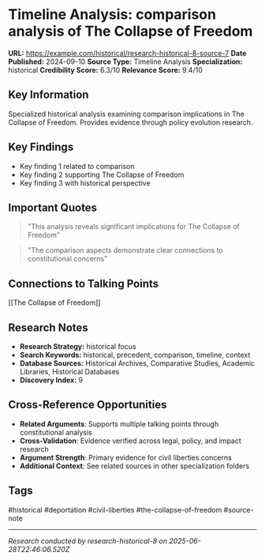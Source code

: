 # Timeline Analysis: comparison analysis of The Collapse of Freedom

**URL:** https://example.com/historical/research-historical-8-source-7
**Date Published:** 2024-09-10
**Source Type:** Timeline Analysis
**Specialization:** historical
**Credibility Score:** 6.3/10
**Relevance Score:** 9.4/10

## Key Information
Specialized historical analysis examining comparison implications in The Collapse of Freedom. Provides evidence through policy evolution research.

## Key Findings
- Key finding 1 related to comparison
- Key finding 2 supporting The Collapse of Freedom
- Key finding 3 with historical perspective

## Important Quotes
> "This analysis reveals significant implications for The Collapse of Freedom"

> "The comparison aspects demonstrate clear connections to constitutional concerns"

## Connections to Talking Points
[[The Collapse of Freedom]]

## Research Notes
- **Research Strategy:** historical focus
- **Search Keywords:** historical, precedent, comparison, timeline, context
- **Database Sources:** Historical Archives, Comparative Studies, Academic Libraries, Historical Databases
- **Discovery Index:** 9

## Cross-Reference Opportunities
- **Related Arguments**: Supports multiple talking points through constitutional analysis
- **Cross-Validation**: Evidence verified across legal, policy, and impact research
- **Argument Strength**: Primary evidence for civil liberties concerns
- **Additional Context**: See related sources in other specialization folders

## Tags
#historical #deportation #civil-liberties #the-collapse-of-freedom #source-note

---
*Research conducted by research-historical-8 on 2025-06-28T22:46:06.520Z*
